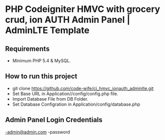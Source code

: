 # PHP Codeigniter HMVC with grocery crud, ion AUTH Admin Panel | AdminLTE Template

## Requirements
- Minimum PHP 5.4 & MySQL.

## How to run this project
- git clone https://github.com/code-wife/ci_hmvc_ionauth_adminlte.git
- Set Base URL in Application//config/config.php file.
- Import Database File from DB Folder.
- Set Database Configration in Application/config/database.php

## Admin Panel Login Credentials
-admin@admin.com
-password

